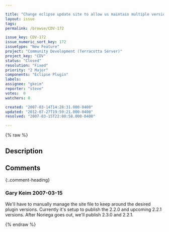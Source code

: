 ```yaml
---

title: "Change eclipse update site to allow us maintain multiple versions of the eclipse plugin on line"
layout: issue
tags: 
permalink: /browse/CDV-172

issue_key: CDV-172
issue_numeric_sort_key: 172
issuetype: "New Feature"
project: "Community Development (Terracotta Server)"
project_key: "CDV"
status: "Closed"
resolution: "Fixed"
priority: "2 Major"
components: "Eclipse Plugin"
labels: 
assignee: "gkeim"
reporter: "steve"
votes:  0
watchers: 0

created: "2007-03-14T14:28:31.000-0400"
updated: "2012-07-27T19:59:21.000-0400"
resolved: "2007-03-15T22:00:58.000-0400"

---
```




{% raw %}



## Description

<div markdown="1" class="description">



</div>

## Comments


{:.comment-heading}
### **Gary Keim** <span class="date">2007-03-15</span>

<div markdown="1" class="comment">

We'll have to manually manage the site file to keep around the desired plugin versions. Currently it's setup to publish the 2.2.0 and upcoming 2.2.1 versions.  After Noriega goes out, we'll publish 2.3.0 and 2.2.1.


</div>



{% endraw %}
